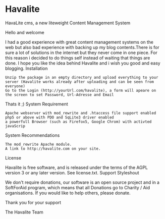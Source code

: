Havalite
========

 HavaLite cms, a new liteweight Content Management System
 
 Hello and welcome

I had a good experience with great content management systems on the web but also bad experience with backing up my blog contents.There is for sure a lot of solutions in the internet but they never come in one piece. For this reason i decided to do things self instead of waiting that things are done. I hope you like the idea behind Havalite and i wish you good and easy blogging.
Installation

    Unzip the package in an empty directory and upload everything to your server (Havalite works already after uploading and can be seen from everyone)
    Go to the Login (http://yourUrl.com/havalite), a form will apeare on the screen to set Password, Url-Adresse and Email

Thats it ;)
System Requirement

    Apache webserver with mod_rewrite and .htaccess file support enabled
    php5 or above with PDO and SqLite3 driver enabled
    a powerfull Browser (such as Firefox5, Google Chrom) with activted javaScrip

System Recommendations

    The mod_rewrite Apache module.
    A link to http://havalite.com on your site.

License

Havalite is free software, and is released under the terms of the AGPL version 3 or any later version. See license.txt.
Support Styleshout

We don't require donations, our software is an open source project and in a SoftForAid program, which means that all Donations go to Charity / Aid organisations. If you would like to help others, please donate.

Thank you for your support

The Havalite Team